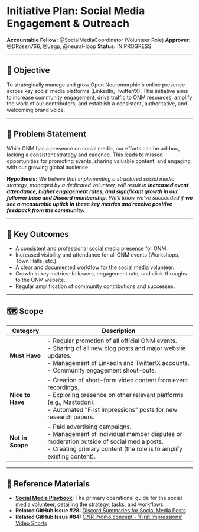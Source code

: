 # Initiative Plan: Social Media Engagement & Outreach

**Accountable Fellow:** @SocialMediaCoordinator (Volunteer Role)
**Approver:** @DRosen766, @Jegp, @neural-loop
**Status:** IN PROGRESS

---

## 🎯 Objective

To strategically manage and grow Open Neuromorphic's online presence across key social media platforms (LinkedIn, Twitter/X). This initiative aims to increase community engagement, drive traffic to ONM resources, amplify the work of our contributors, and establish a consistent, authoritative, and welcoming brand voice.

---

## 🧠 Problem Statement

While ONM has a presence on social media, our efforts can be ad-hoc, lacking a consistent strategy and cadence. This leads to missed opportunities for promoting events, sharing valuable content, and engaging with our growing global audience.

**Hypothesis:** _We believe that implementing a structured social media strategy, managed by a dedicated volunteer, will result in **increased event attendance, higher engagement rates, and significant growth in our follower base and Discord membership.** We’ll know we’ve succeeded if **we see a measurable uptick in these key metrics and receive positive feedback from the community.**_

---

## 🧾 Key Outcomes

- A consistent and professional social media presence for ONM.
- Increased visibility and attendance for all ONM events (Workshops, Town Halls, etc.).
- A clear and documented workflow for the social media volunteer.
- Growth in key metrics: followers, engagement rate, and click-throughs to the ONM website.
- Regular amplification of community contributions and successes.

---

## 🗺️ Scope

| Category         | Description                                                                                             |
|------------------|---------------------------------------------------------------------------------------------------------|
| **Must Have**    | - Regular promotion of all official ONM events. <br/> - Sharing of all new blog posts and major website updates. <br/> - Management of LinkedIn and Twitter/X accounts. <br/> - Community engagement shout-outs. |
| **Nice to Have** | - Creation of short-form video content from event recordings. <br/> - Exploring presence on other relevant platforms (e.g., Mastodon). <br/> - Automated "First Impressions" posts for new research papers. |
| **Not in Scope** | - Paid advertising campaigns. <br/> - Management of individual member disputes or moderation outside of social media posts. <br/> - Creating primary content (the role is to amplify existing content). |

---

## 🔗 Reference Materials

- **[Social Media Playbook](./social_media_playbook.md)**: The primary operational guide for the social media volunteer, detailing the strategy, tasks, and workflows.
- **Related GitHub Issue #28:** [Discord Summaries for Social Media Posts](https://github.com/open-neuromorphic/communications/issues/28)
- **Related GitHub Issue #84:** [ONR Promo concept - 'First Impressions' Video Shorts](https://github.com/open-neuromorphic/communications/issues/84)